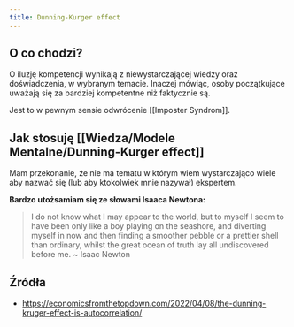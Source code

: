 ```yaml
---
title: Dunning-Kurger effect
---
```


## O co chodzi? 
O iluzję kompetencji wynikają z niewystarczającej wiedzy oraz doświadczenia, w wybranym temacie. Inaczej mówiąc, osoby początkujące uważają się za bardziej kompetentne niż faktycznie są. 

Jest to w pewnym sensie odwrócenie [[Imposter Syndrom]].

## Jak stosuję [[Wiedza/Modele Mentalne/Dunning-Kurger effect]]
Mam przekonanie, że nie ma tematu w którym wiem wystarczająco wiele aby nazwać się (lub aby ktokolwiek mnie nazywał) ekspertem.

**Bardzo utożsamiam się ze słowami Isaaca Newtona:**
> I do not know what I may appear to the world, but to myself I seem to have been only like a boy playing on the seashore, and diverting myself in now and then finding a smoother pebble or a prettier shell than ordinary, whilst the great ocean of truth lay all undiscovered before me. ~ Isaac Newton

## Źródła
- https://economicsfromthetopdown.com/2022/04/08/the-dunning-kruger-effect-is-autocorrelation/

